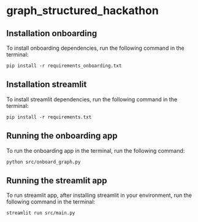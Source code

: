 # graph_structured_hackathon

## Installation onboarding
To install onboarding dependencies, run the following command in the terminal:
```
pip install -r requirements_onboarding.txt
```

## Installation streamlit
To install streamlit dependencies, run the following command in the terminal:
```
pip install -r requirements.txt
```

## Running the onboarding app
To run the onboarding app in the terminal, run the following command:
```
python src/onboard_graph.py
```

## Running the streamlit app
To run streamlit app, after installing streamlit in your environment, run the following command in the terminal:
```
streamlit run src/main.py
```
